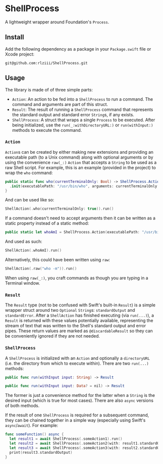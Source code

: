 # ShellProcess

A lightweight wrapper around Foundation's `Process`.

## Install

Add the following dependency as a package in your `Package.swift` file or Xcode project:

```
git@github.com:rlziii/ShellProcess.git
```

## Usage

The library is made of of three simple parts:

* `Action`: An action to be fed into a `ShellProcess` to run a command. The command and arguments are part of this struct.
* `Result`: The result of running a `ShellProcess` command that represents the standard output and standard error `String`s, if any exists.
* `ShellProcess`: A struct that wraps a single `Process` to be executed. After being initialized, use the `run(_:withDirectoryURL:)` or `run(withInput:)` methods to execute the command.

### `Action`

`Action`s can be created by either making new extensions and providing an executable path (to a Unix command) along with optional arguments or by using the convenience `raw(_:)` `Action` that accepts a `String` to be used as a raw Shell script.
For example, this is an example (provided in the project) to wrap the `who` command:

```swift
public static func who(currentTerminalOnly: Bool) -> ShellProcess.Action {
  .init(executablePath: "/usr/bin/who", arguments: currentTerminalOnly ? ["-m"] : [])
}
```

And can be used like so:

```swift
ShellAction(.who(currentTerminalOnly: true)).run()
```

If a command doesn't need to accept arguments then it can be written as a static property instead of a static method:

```swift
public static let whoAmI = ShellProcess.Action(executablePath: "/usr/bin/who", arguments: ["-m"])
```

And used as such:

```swift
ShellAction(.whoAmI).run()
```

Alternatively, this could have been written using `raw`:

```swift
ShellAction(.raw("who -m")).run()
```

When using `raw(_:)`, you craft commands as though you are typing in a Terminal window.

### `Result`

The `Result` type (not to be confused with Swift's built-in `Result`) is a simple wrapper struct around two `Optional` `String`s: `standardOutput` and `standardError`.
After a `ShellAction` has finished executing (via `run(...)`), a `Result` is returned with these values potentially available, representing the stream of text that was written to the Shell's standard output and error pipes.
These return values are marked as `@discardableResult` so they can be conveniently ignored if they are not needed.

### `ShellProcess`

A `ShellProcess` is initialized with an `Action` and optionally a `directoryURL` (i.e. the directory from which to execute within).
There are two `run(...)` methods:

```swift
public func run(withInput input: String) -> Result
```

```swift
public func run(withInput input: Data? = nil) -> Result
```

The former is just a convenience method for the latter when a `String` is the desired input (which is true for most cases).
There are also `async` versions of both methods.

If the result of one `ShellProcess` is required for a subsequent command, they can be chained together in a simple way (especially using Swift's `async`/`await`).
For example:

```swift
func someFunction() async {
  let result1 = await ShellProcess(.someAction1).run()
  let result2 = await ShellProcess(.someAction2(with: result1.standardOutput)).run()
  let result3 = await ShellProcess(.someAction3(with: result2.standardOutput)).run()
  print(result3.standardOutput)
}
```